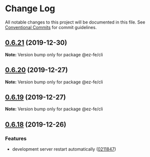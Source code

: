 # Change Log

All notable changes to this project will be documented in this file.
See [Conventional Commits](https://conventionalcommits.org) for commit guidelines.

## [0.6.21](https://github.com/ez-fe/ez/compare/v0.6.20...v0.6.21) (2019-12-30)

**Note:** Version bump only for package @ez-fe/cli





## [0.6.20](https://github.com/ez-fe/ez/compare/v0.6.19...v0.6.20) (2019-12-27)

**Note:** Version bump only for package @ez-fe/cli





## [0.6.19](https://github.com/ez-fe/ez/compare/v0.6.18...v0.6.19) (2019-12-27)

**Note:** Version bump only for package @ez-fe/cli





## [0.6.18](https://github.com/ez-fe/ez/compare/v0.6.17...v0.6.18) (2019-12-26)


### Features

* development server restart automatically ([0211847](https://github.com/ez-fe/ez/commit/0211847266c2b5deb9f63b15a4927b004550362e))
